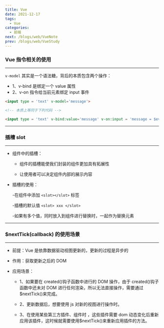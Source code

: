 ```yaml
---
title: Vue
date: 2021-12-17
tags:
  - Vue
categories:
  - 前端
next: /blogs/web/VueNote
prev: /blogs/web/VueStudy
---
```

### Vue 指令相关的使用

<hr />

`v-model` 其实是一个语法糖，背后的本质包含两个操作：

- 1、v-bind 是绑定一个 value 属性
- 2、v-on 指令给当前元素绑定 input 事件

```Html
<input type = 'text' v-model='message'>

<!-- 本质上等同于下列代码 -->

<input type = 'text' v-bind:value='message' v-on:input = 'message = $event.target.value'>

```

<hr />

### 插槽 slot

<hr />

- 组件中的插槽：

  - 组件的插槽能使我们封装的组件更加具有拓展性

  - 让使用者可以决定组件内部的展示内容

- 插槽的使用：

  -在组件中添加 `<slot></slot>` 标签

  -插槽的默认值 `<slot> xxx </slot> `

  -如果有多个值，同时放入到组件进行替换时，一起作为替换元素

<hr />

### $nextTick(callback) 的使用场景

<hr />

- 前提：Vue 是依靠数据驱动视图更新的，更新的过程是异步的

- 作用：获取更新之后的 DOM

- 应用场景：

  - 1、如果要在 created()钩子函数中进行的 DOM 操作，由于 created()钩子函数中还未对 DOM 进行任何渲染，所以无法直接操作，需要通过$nextTick()来完成。

  - 2、更新数据后，想要使用 js 对新的视图进行操作时。

  - 3、在使用某些第三方插件、组件时 ，这些插件需要 dom 动态变化后重新应用该插件，这时候就需要使用$nextTick()来重新应用插件的方法。
